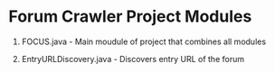 # Forum Crawler Project Modules

1) FOCUS.java - Main moudule of project that combines all modules 

2) EntryURLDiscovery.java - Discovers entry URL of the forum


